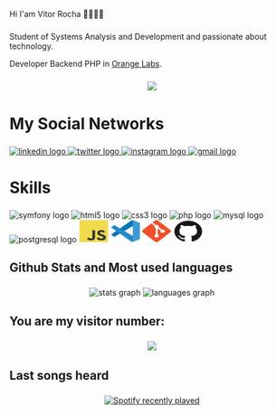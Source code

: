 <p align="left">Hi I'am Vitor Rocha 👋👨🏻‍💻</p>

###
<p align="left">Student of Systems Analysis and Development and passionate about technology.
 
Developer Backend PHP in [Orange Labs](https://orangelabs.com.br "Orange Labs").</p>
###
<div align="center">
  <img height="200" src="https://acegif.com/wp-content/uploads/cat-typing-2.gif"  />
</div>

###
<h1 align="left">My Social Networks</h1>

###
<div align="left">
  <a href="https://www.linkedin.com/in/jo%C3%A3o-vitor-lima-da-rocha-646818139/" target="_blank">
    <img src="https://raw.githubusercontent.com/maurodesouza/profile-readme-generator/master/src/assets/icons/social/linkedin/default.svg" width="52" height="40" alt="linkedin logo"  />
  </a>
  <a href="https://twitter.com/yyvtrch" target="_blank">
    <img src="https://raw.githubusercontent.com/maurodesouza/profile-readme-generator/master/src/assets/icons/social/twitter/default.svg" width="52" height="40" alt="twitter logo"  />
  </a>
  <a href="https://www.instagram.com/batatowski/" target="_blank">
    <img src="https://raw.githubusercontent.com/maurodesouza/profile-readme-generator/master/src/assets/icons/social/instagram/default.svg" width="52" height="40" alt="instagram logo"  />
  </a>
  <a href="mailto:vitorrocha3105@gmail.com" target="_blank">
    <img src="https://raw.githubusercontent.com/maurodesouza/profile-readme-generator/master/src/assets/icons/social/gmail/default.svg" width="52" height="40" alt="gmail logo"  />
  </a>
</div>

###
<h1 align="left">Skills</h1>

###
<div align="left">
  <img src="https://cdn.jsdelivr.net/gh/devicons/devicon/icons/symfony/symfony-original.svg" height="40" width="52" alt="symfony logo"  />
  <img src="https://cdn.jsdelivr.net/gh/devicons/devicon/icons/html5/html5-original.svg" height="40" width="52" alt="html5 logo"  />
  <img src="https://cdn.jsdelivr.net/gh/devicons/devicon/icons/css3/css3-original.svg" height="40" width="52" alt="css3 logo"  />
  <img src="https://cdn.jsdelivr.net/gh/devicons/devicon/icons/php/php-original.svg" height="40" width="52" alt="php logo"  />
  <img src="https://cdn.jsdelivr.net/gh/devicons/devicon/icons/mysql/mysql-original.svg" height="40" width="52" alt="mysql logo"  />
  <img src="https://cdn.jsdelivr.net/gh/devicons/devicon/icons/postgresql/postgresql-original.svg" height="40" width="52" alt="postgresql logo"  />
  <img src="https://github.com/devicons/devicon/blob/master/icons/javascript/javascript-original.svg" height="40" width="52" alt="javascript logo"  />
  <img src="https://github.com/devicons/devicon/blob/master/icons/vscode/vscode-original.svg" height="40" width="52" alt="vscode logo"  />
  <img src="https://github.com/devicons/devicon/blob/master/icons/git/git-original.svg" height="40" width="52" alt="git logo"  />
  <img src="https://github.com/devicons/devicon/blob/master/icons/github/github-original.svg" height="40" width="52" alt="github logo"  />
</div>

###
<h2 align="left">Github Stats and Most used languages</h2>

###
<div align="center">
  <img src="https://github-readme-stats.vercel.app/api?hide_title=false&hide_rank=false&show_icons=true&include_all_commits=true&count_private=true&disable_animations=false&theme=gotham&locale=pt-br&hide_border=false&username=potatowski" height="150" alt="stats graph"  />
  <img src="https://github-readme-stats.vercel.app/api/top-langs?locale=pt-br&hide_title=false&layout=compact&card_width=320&langs_count=5&theme=gotham&hide_border=false&username=potatowski" height="150" alt="languages graph"  />
</div>

###
<h2 align="left">You are my visitor number:</h2>

###
<div align="center">
  <img src="https://profile-counter.glitch.me/potatowski/count.svg?"  />
</div>

###
<h2 align="left">Last songs heard</h2>

###
<div align="center">
  <a href="https://open.spotify.com/user/226s6zj7rjxugkeedalkcihuy">
    <img src="https://spotify-recently-played-readme.vercel.app/api?user=226s6zj7rjxugkeedalkcihuy&count=5&unique=true" alt="Spotify recently played"  />
  </a>
</div>

###
